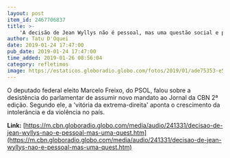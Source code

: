 ```yaml
---
layout: post
item_id: 2467706837
title: >-
    'A decisão de Jean Wyllys não é pessoal, mas uma questão social e política grave', diz Freixo
author: Tatu D'Oquei
date: 2019-01-24 17:47:00
pub_date: 2019-01-24 17:47:00
time_added: 2019-01-26 08:56:04
category: refletimos
image: https://estaticos.globoradio.globo.com/fotos/2019/01/ade75353-e585-4493-8926-55db243f5ac6.png.640x360_q75_box-0%2C51%2C635%2C408_crop_detail.jpg
---
```


O deputado federal eleito Marcelo Freixo, do PSOL, falou sobre a desistência do parlamentar de assumir novo mandato ao Jornal da CBN 2ª edição. Segundo ele, a 'vitória da extrema-direita' aponta o crescimento da intolerância e da violência no país.

**Link:** [https://m.cbn.globoradio.globo.com/media/audio/241331/decisao-de-jean-wyllys-nao-e-pessoal-mas-uma-quest.htm](https://m.cbn.globoradio.globo.com/media/audio/241331/decisao-de-jean-wyllys-nao-e-pessoal-mas-uma-quest.htm)

